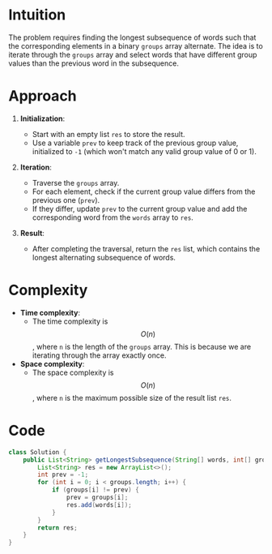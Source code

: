 # Intuition
The problem requires finding the longest subsequence of words such that the corresponding elements in a binary `groups` array alternate. The idea is to iterate through the `groups` array and select words that have different group values than the previous word in the subsequence.

# Approach
1. **Initialization**: 
   - Start with an empty list `res` to store the result.
   - Use a variable `prev` to keep track of the previous group value, initialized to `-1` (which won't match any valid group value of 0 or 1).

2. **Iteration**:
   - Traverse the `groups` array.
   - For each element, check if the current group value differs from the previous one (`prev`).
   - If they differ, update `prev` to the current group value and add the corresponding word from the `words` array to `res`.

3. **Result**:
   - After completing the traversal, return the `res` list, which contains the longest alternating subsequence of words.

# Complexity
- **Time complexity**: 
  - The time complexity is $$O(n)$$, where `n` is the length of the `groups` array. This is because we are iterating through the array exactly once.
- **Space complexity**: 
  - The space complexity is $$O(n)$$, where `n` is the maximum possible size of the result list `res`.

# Code
```java
class Solution {
    public List<String> getLongestSubsequence(String[] words, int[] groups) {
        List<String> res = new ArrayList<>();
        int prev = -1;
        for (int i = 0; i < groups.length; i++) {
            if (groups[i] != prev) {
                prev = groups[i];
                res.add(words[i]);
            }
        }
        return res;
    }
}
